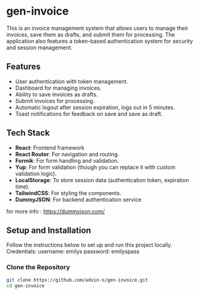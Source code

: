 # gen-invoice


This is an invoice management system that allows users to manage their invoices, save them as drafts, and submit them for processing. The application also features a token-based authentication system for security and session management.

## Features

- User authentication with token management.
- Dashboard for managing invoices.
- Ability to save invoices as drafts.
- Submit invoices for processing.
- Automatic logout after session expiration, logs out in 5 minutes.
- Toast notifications for feedback on save and save as draft.

## Tech Stack

- **React**: Frontend framework
- **React Router**: For navigation and routing.
- **Formik**: For form handling and validation.
- **Yup**: For form validation (though you can replace it with custom validation logic).
- **LocalStorage**: To store session data (authentication token, expiration time).
- **TailwindCSS**: For styling the components.
- **DummyJSON**: For backend authentication service

for more info : https://dummyjson.com/

## Setup and Installation

Follow the instructions below to set up and run this project locally.
Credentials:
username: emilys
password: emilyspass

### Clone the Repository

```bash
git clone https://github.com/advin-s/gen-invoice.git
cd gen-invoice
